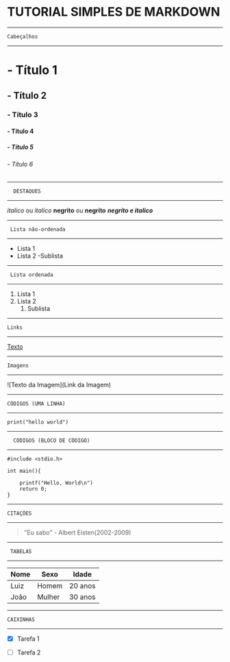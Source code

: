 # TUTORIAL SIMPLES DE MARKDOWN

-----------------
    Cabeçalhos
-----------------
# - Título 1
## - Título 2
### - Título 3
#### - Título 4
##### - Título 5 
###### - Título 6

---------------------
      DESTAQUES
---------------------      
*italico* ou _italico_
**negrito** ou __negrito__
___negrito e italico___

-----------------------------
     Lista não-ordenada
-----------------------------     
 - Lista 1
 - Lista 2
     -Sublista

-----------------------------
     Lista ordenada
-----------------------------     
 1. Lista 1
 2. Lista 2
     1. Sublista

---------------
    Links
--------------
 [Texto](Link)

------------
    Imagens
------------
![Texto da Imagem](Link da Imagem)

---------------------------
    CÓDIGOS (UMA LINHA)
---------------------------

`print("hello world")`

----------------------------------
      CÓDIGOS (BLOCO DE CÓDIGO)
----------------------------------

```
#include <stdio.h>

int main(){

    printf("Hello, World\n")
    return 0;
}
```

----------------
    CITAÇÕES
----------------
> "Eu sabo" - Albert Eisten(2002-2009)

-----------------
     TABELAS
-----------------
|Nome| Sexo   |  Idade |
|----|--------|--------|
|Luiz| Homem  | 20 anos|
|João| Mulher | 30 anos|

-----------------
    CAIXINHAS
-----------------
- [X] Tarefa 1
- [ ] Tarefa 2 



